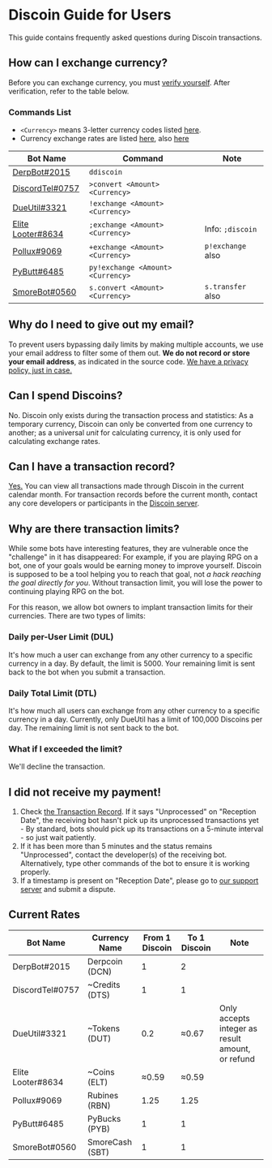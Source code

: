# Discoin Guide for Users

This guide contains frequently asked questions during Discoin transactions.

## How can I exchange currency?
Before you can exchange currency, you must [verify yourself](http://discoin.sidetrip.xyz/verify). After verification, refer to the table below.

### Commands List
* `<Currency>` means 3-letter currency codes listed [here](http://discoin.sidetrip.xyz/rates).
* Currency exchange rates are listed [here](http://discoin.sidetrip.xyz/rates), also [here](#current-rates)

|Bot Name|Command|Note|
|-|-|-|
|[DerpBot#2015](https://discordbots.org/bot/339817292659425281)|`ddiscoin`||
|[DiscordTel#0757](http://discordtel.rtfd.io)|`>convert <Amount> <Currency>`||
|[DueUtil#3321](http://dueutil.tech)|`!exchange <Amount> <Currency>`||
|[Elite Looter#8634](https://bots.discord.pw/bots/303799630532050946)|`;exchange <Amount> <Currency>`|Info: `;discoin`|
|[Pollux#9069](http://beta.pollux.fun)|`+exchange <Amount> <Currency>`|`p!exchange` also|
|[PyButt#6485](https://pybutt.josephbanks.me/)|`py!exchange <Amount> <Currency>`||
|[SmoreBot#0560](https://bots.discord.pw/bots/290228059599142913)|`s.convert <Amount> <Currency>`|`s.transfer` also|

## Why do I need to give out my email?
To prevent users bypassing daily limits by making multiple accounts, we use your email address to filter some of them out. **We do not record or store your email address**, as indicated in the source code. [We have a privacy policy, just in case.](https://github.com/austinhuang0131/Discoin/wiki/ToS-&-Privacy#privacy-policy)

## Can I spend Discoins?
No. Discoin only exists during the transaction process and statistics: As a temporary currency, Discoin can only be converted from one currency to another; as a universal *unit* for calculating currency, it is only used for calculating exchange rates.

## Can I have a transaction record?
[Yes.](http://discoin.sidetrip.xyz/record) You can view all transactions made through Discoin in the current calendar month. For transaction records before the current month, contact any core developers or participants in the [Discoin server](https://discord.gg/NExXSDH).

## Why are there transaction limits?
While some bots have interesting features, they are vulnerable once the "challenge" in it has disappeared: For example, if you are playing RPG on a bot, one of your goals would be earning money to improve yourself. Discoin is supposed to be a tool helping you to reach that goal, not *a hack reaching the goal directly for you*. Without transaction limit, you will lose the power to continuing playing RPG on the bot.

For this reason, we allow bot owners to implant transaction limits for their currencies. There are two types of limits:

### Daily per-User Limit (DUL)
It's how much a user can exchange from any other currency to a specific currency in a day. By default, the limit is 5000. Your remaining limit is sent back to the bot when you submit a transaction.

### Daily Total Limit (DTL)
It's how much all users can exchange from any other currency to a specific currency in a day. Currently, only DueUtil has a limit of 100,000 Discoins per day. The remaining limit is not sent back to the bot.

### What if I exceeded the limit?
We'll decline the transaction.

## I did not receive my payment!
1. Check [the Transaction Record](http://discoin.sidetrip.xyz/record). If it says "Unprocessed" on "Reception Date", the receiving bot hasn't pick up its unprocessed transactions yet - By standard, bots should pick up its transactions on a 5-minute interval - so just wait patiently.
2. If it has been more than 5 minutes and the status remains "Unprocessed", contact the developer(s) of the receiving bot. Alternatively, type other commands of the bot to ensure it is working properly.
3. If a timestamp is present on "Reception Date", please go to [our support server](https://discord.gg/NExXSDH) and submit a dispute.

## Current Rates
|Bot Name|Currency Name|From 1 Discoin|To 1 Discoin|Note|
|-|-|-|-|-|
|DerpBot#2015|Derpcoin (DCN)|1|2||
|DiscordTel#0757|~Credits (DTS)|1|1||
|DueUtil#3321|~Tokens (DUT)|0.2|≈0.67|Only accepts integer as result amount, or refund|
|Elite Looter#8634|~Coins (ELT)|≈0.59|≈0.59||
|Pollux#9069|Rubines (RBN)|1.25|1.25||
|PyButt#6485|PyBucks (PYB)|1|1||
|SmoreBot#0560|SmoreCash (SBT)|1|1||